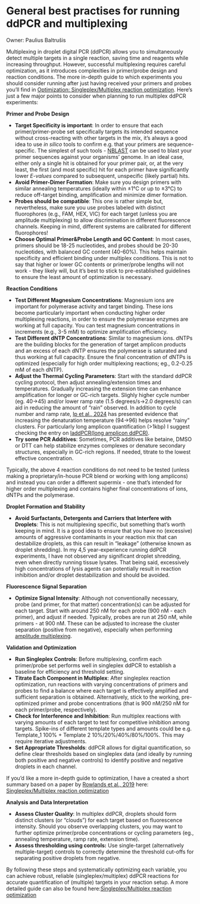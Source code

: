 # General best practises for running ddPCR and multiplexing

Owner: Paulius Baltrušis

Multiplexing in droplet digital PCR (ddPCR) allows you to simultaneously detect multiple targets in a single reaction, saving time and reagents while increasing throughput. However, successful multiplexing requires careful optimization, as it introduces complexities in primer/probe design and reaction conditions. The more in-depth guide to which experiments you should consider running after just having received your primers and probes you’ll find in [Optimization: Singleplex/Multiplex reaction optimization](). Here’s just a few major points to consider when planning to run multiplex ddPCR experiments:

**Primer and Probe Design**

- **Target Specificity is important**: In order to ensure that each primer/primer-probe set specifically targets its intended sequence without cross-reacting with other targets in the mix, it’s always a good idea to use *in silico* tools to confirm e.g. that your primers are sequence-specific. The simplest of such tools - [NBLAST]([https://blast.ncbi.nlm.nih.gov/Blast.cgi](https://blast.ncbi.nlm.nih.gov/Blast.cgi)) can be used to blast your primer sequences against your organisms’ genome. In an ideal case, either only a single hit is obtained for your primer pair, or, at the very least, the first (and most specific) hit for each primer have significantly lower *E-values* compared to subsequent, unspecific (likely partial) hits.
- **Avoid Primer-Dimer Formation**: Make sure you design primers with similar annealing temperatures (ideally within ±1°C or up to ±3°C) to reduce off-target binding, amplification and minimize dimer formation.
- **Probes should be compatible**: This one is rather simple but, nevertheless, make sure you use probes labeled with distinct fluorophores (e.g., FAM, HEX, VIC) for each target (unless you are amplitude multiplexing) to allow discrimination in different fluorescence channels. Keeping in mind, different systems are calibrated for different fluorophores!
- **Choose Optimal Primer&Probe Length and GC Content**: In most cases, primers should be 18-25 nucleotides, and probes should be 20-30 nucleotides, with balanced GC content (40-60%). This helps maintain specificity and efficient binding under multiplex conditions. This is not to say that higher or lower GC contents or primer/probe lengths will not work - they likely will, but it’s best to stick to pre-established guidelines to ensure the least amount of optimization is necessary.

**Reaction Conditions**

- **Test Different Magnesium Concentrations**: Magnesium ions are important for polymerase activity and target binding. These ions become particularly important when conducting higher order multiplexing reactions, in order to ensure the polymerase enzymes are working at full capacity. You can test magnesium concentrations in increments (e.g., 3-5 mM) to optimize amplification efficiency.
- **Test Different dNTP Concentrations**: Similar to magnesium ions. dNTPs are the building blocks for the generation of target amplicon products and an excess of each dNTP ensures the polymerase is saturated and thus working at full capacity. Ensure the final concentration of dNTPs is optimized (especially for high order multiplexing reactions; eg., 0.2-0.25 mM of each dNTP).
- **Adjust the Thermal Cycling Parameters**: Start with the standard ddPCR cycling protocol, then adjust annealing/extension times and temperatures. Gradually increasing the extension time can enhance amplification for longer or GC-rich targets. Slighly higher cycle number (eg. 40→45) and/or lower ramp rate (1.5 degrees/s→2.0 degrees/s) can aid in reducing the amount of “rain” observed. In addition to cycle number and ramp rate, [Ip et al., 2024]([https://www.nature.com/articles/s41598-024-57016-y](https://www.nature.com/articles/s41598-024-57016-y)) has presented evidence that increasing the denaturation temperature (94→96) helps resolve “rainy” clusters. For particularly long amplicon quantification (>1kbp) I suggest checking the entry on [laddPCR(long amplicon ddPCR)]().
- **Try some PCR Additives**: Sometimes, PCR additives like betaine, DMSO or DTT can help stabilize enzymes complexes or denature secondary structures, especially in GC-rich regions. If needed, titrate to the lowest effective concentration.

Typically, the above 4 reaction conditions do not need to be tested (unless making a proprietary/in-house PCR blend or working with long amplicons) and instead you can order a different supermix - one that’s intended for higher order multiplexing and contains higher final concentrations of ions, dNTPs and the polymerase.

**Droplet Formation and Stability**

- **Avoid Surfactants, Detergents and Carriers that Interfere with Droplets**: This is not multiplexing specific, but something that’s worth keeping in mind. It is a good idea to ensure that you have no (excessive) amounts of aggressive contaminants in your reaction mix that can destabilize droplets, as this can result in “leakage” (otherwise known as droplet shredding). In my 4,5 year-experience running ddPCR experiments, I have not observed any significant droplet shredding, even when directly running tissue lysates. That being said, excessively high concentrations of lysis agents can potentially result in reaction inhibition and/or droplet destabilization and should be avoided.

**Fluorescence Signal Separation**

- **Optimize Signal Intensity**: Although not conventionally necessary, probe (and primer, for that matter) concentration(s) can be adjusted for each target. Start with around 250 nM for each probe (900 nM - each primer), and adjust if needed. Typically, probes are run at 250 nM, while primers - at 900 nM. These can be adjusted to increase the cluster separation (positive from negative), especially when performing [amplitude multiplexing]().

**Validation and Optimization**

- **Run Singleplex Controls**: Before multiplexing, confirm each primer/probe set performs well in singleplex ddPCR to establish a baseline for efficiency and threshold setting.
- **Titrate Each Component in Multiplex**: After singleplex reaction optimization, run reactions with varying concentrations of primers and probes to find a balance where each target is effectively amplified and sufficient separation is obtained. Alternatively, stick to the working, pre-optimized primer and probe concentrations (that is 900 nM/250 nM for each primer/probe, respectively).
- **Check for Interference and Inhibition**: Run multiplex reactions with varying amounts of each target to test for competitive inhibition among targets. Spike-ins of different template types and amounts could be e.g. Template_1 100% + Template 2 10%/20%/40%/80%/100%. This may require iterative adjustments.
- **Set Appropriate Thresholds**: ddPCR allows for digital quantification, so define clear thresholds based on singleplex data (and ideally by running both positive and negative controls) to identify positive and negative droplets in each channel.

If you’d like a more in-depth guide to optimization, I have a created a short summary based on a paper by [Rowlands et al., 2019]([https://www.nature.com/articles/s41598-019-49043-x](https://www.nature.com/articles/s41598-019-49043-x)) here: [Singleplex/Multiplex reaction optimization]()

**Analysis and Data Interpretation**

- **Assess Cluster Quality**: In multiplex ddPCR, droplets should form distinct clusters (or “clouds”) for each target based on fluorescence intensity. Should you observe overlapping clusters, you may want to further optimize primer/probe concentrations or cycling parameters (eg., annealing temperature, ramp rate, extension time).
- **Assess thresholding using controls:** Use single-target (alternatively multiple-target) controls to correctly determine the threshold cut-offs for separating positive droplets from negative.

By following these steps and systematically optimizing each variable, you can achieve robust, reliable (singleplex/multiplex) ddPCR reactions for accurate quantification of (multiple) targets in your reaction setup. A more detailed guide can also be found here:[Singleplex/Multiplex reaction optimization]()
